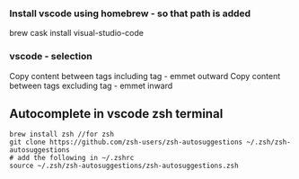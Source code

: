### Install vscode using homebrew - so that path is added

brew cask install visual-studio-code

### vscode - selection

Copy content between tags including tag - emmet outward
Copy content between tags excluding tag - emmet inward

## Autocomplete in vscode zsh terminal

```
brew install zsh //for zsh
git clone https://github.com/zsh-users/zsh-autosuggestions ~/.zsh/zsh-autosuggestions
# add the following in ~/.zshrc
source ~/.zsh/zsh-autosuggestions/zsh-autosuggestions.zsh
```

